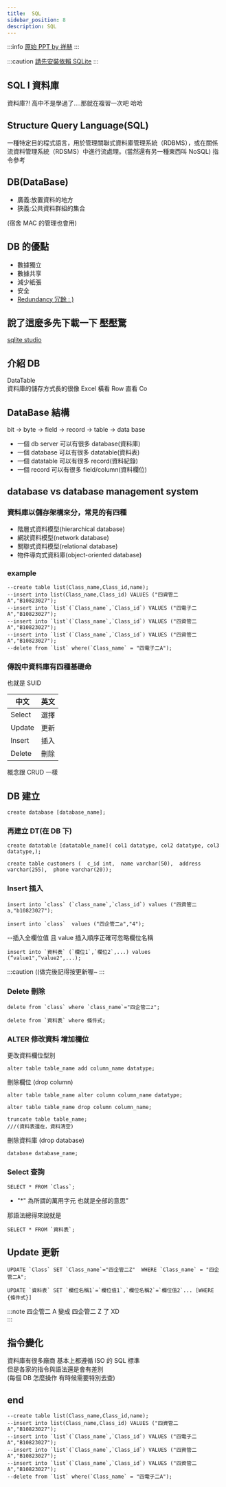 ```yaml
---
title:  SQL
sidebar_position: 8
description: SQL
---
```


:::info
[原始 PPT by 祥赫](https://drive.brid.cf/d/Microsoft/yuntech/0.%20%E8%AA%B2%E7%A8%8B%E8%B3%87%E6%96%99/1.%20%E4%B8%80%E5%B9%B4%E7%B4%9A%E4%B8%8A%E5%AD%B8%E6%9C%9F/3.9%20%E7%B6%B2%E8%B7%AF%E7%AE%A1%E7%90%86/12.07%20SQL/SQL_I_.pptx)
:::

:::caution
[請先安裝依賴 SQLite](https://sqlitestudio.pl/)
:::

## SQL I 資料庫

資料庫?! 高中不是學過了….那就在複習一次吧 哈哈

## Structure Query Language(SQL)

一種特定目的程式語言，用於管理關聯式資料庫管理系統（RDBMS），或在關係流資料管理系統（RDSMS）中進行流處理。(當然還有另一種東西叫 NoSQL) 指令參考

## DB(DataBase)

- 廣義:放置資料的地方
- 狹義:公共資料群組的集合

(宿舍 MAC 的管理也會用)

## DB 的優點

- 數據獨立
- 數據共享
- 減少紙張
- 安全
- [Redundancy 冗餘 : )](https://en.wikipedia.org/wiki/Redundancy)

## 說了這麼多先下載一下 壓壓驚

[sqlite studio](https://sqlitestudio.pl/)

## 介紹 DB

DataTable  
資料庫的儲存方式長的很像 Excel
橫看 Row 直看 Co

## DataBase 結構

bit -> byte -> field -> record -> table -> data base

- 一個 db server 可以有很多 database(資料庫)
- 一個 database 可以有很多 datatable(資料表)
- 一個 datatable 可以有很多 record(資料紀錄)
- 一個 record 可以有很多 field/column(資料欄位)

## database vs database management system

### 資料庫以儲存架構來分，常見的有四種

- 階層式資料模型(hierarchical database)
- 網狀資料模型(network database)
- 關聯式資料模型(relational database)
- 物件導向式資料庫(object-oriented database)

### example

```
--create table list(Class_name,Class_id,name);
--insert into list(Class_name,Class_id) VALUES ("四資管二A","B10823027");
--insert into `list`(`Class_name`,`Class_id`) VALUES ("四電子二A","B10823027");
--insert into `list`(`Class_name`,`Class_id`) VALUES ("四資管二A","B10823027");
--insert into `list`(`Class_name`,`Class_id`) VALUES ("四資管二A","B10823027");
--delete from `list` where(`Class_name` = "四電子二A");
```

### 傳說中資料庫有四種基礎命

也就是 SUID

| 中文   | 英文 |
| ------ | ---- |
| Select | 選擇 |
| Update | 更新 |
| Insert | 插入 |
| Delete | 刪除 |

概念跟 CRUD 一樣

## DB 建立

```
create database [database_name];
```

### 再建立 DT(在 DB 下)

```
create datatable [datatable_name]( col1 datatype, col2 datatype, col3 datatype,);
```

```
create table customers (  c_id int,  name varchar(50),  address varchar(255),  phone varchar(20));
```

### Insert 插入

```
insert into `class` (`class_name`,`class_id`) values ("四資管二a,"b10823027");
```

```
insert into `class`  values ("四企管二a","4");
```

--插入全欄位值 且 value 插入順序正確可忽略欄位名稱

```
insert into `資料表` (`欄位1`,`欄位2`,...) values (“value1",“value2",...);
```

:::caution
((做完後記得按更新喔~
:::

### Delete 刪除

```
delete from `class` where `class_name`="四企管二z";
```

```
delete from `資料表` where 條件式;
```

### ALTER 修改資料 增加欄位

更改資料欄位型別

```
alter table table_name add column_name datatype;
```

刪除欄位 (drop column)

```
alter table table_name alter column column_name datatype;
```

```
alter table table_name drop column column_name;
```

```
truncate table table_name;
///(資料表還在，資料清空)
```

刪除資料庫 (drop database)

```
database database_name;
```

### Select 查詢

```
SELECT * FROM `Class`;
```

- "\*" 為所謂的萬用字元 也就是全部的意思”

那語法總得來說就是

```
SELECT * FROM `資料表`;
```

## Update 更新

```
UPDATE `Class` SET `Class_name`="四企管二Z"  WHERE `Class_name` = "四企管二A";
```

```
UPDATE `資料表` SET `欄位名稱1`=`欄位值1`,`欄位名稱2`=`欄位值2`... [WHERE {條件式}]
```

:::note
四企管二 A 變成 四企管二 Z 了 XD  
:::

## 指令變化

資料庫有很多廠商 基本上都遵循 ISO 的 SQL 標準  
但是各家的指令與語法還是會有差別  
(每個 DB 怎麼操作 有時候需要特別去查)

## end

```
--create table list(Class_name,Class_id,name);
--insert into list(Class_name,Class_id) VALUES ("四資管二A","B10823027");
--insert into `list`(`Class_name`,`Class_id`) VALUES ("四電子二A","B10823027");
--insert into `list`(`Class_name`,`Class_id`) VALUES ("四資管二A","B10823027");
--insert into `list`(`Class_name`,`Class_id`) VALUES ("四資管二A","B10823027");
--delete from `list` where(`Class_name` = "四電子二A");
```
